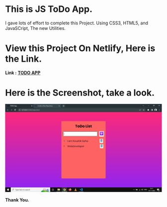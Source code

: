 # This is JS ToDo App.

I gave lots of effort to complete this Project. Using CSS3, HTML5, and JavaSCript, The new Utilities.

# View this Project On Netlify, Here is the Link.

**Link :** **[TODO APP](https://mytudo.netlify.app/)**

# Here is the Screenshot, take a look.

![Todo](./images/overview.png)

**Thank You.**

